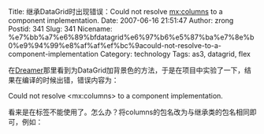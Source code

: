 Title: 继承DataGrid时出现错误：Could not resolve <mx:columns> to a component implementation.
Date: 2007-06-16 21:51:47
Author: zrong
Postid: 341
Slug: 341
Nicename: %e7%bb%a7%e6%89%bfdatagrid%e6%97%b6%e5%87%ba%e7%8e%b0%e9%94%99%e8%af%af%ef%bc%9acould-not-resolve-to-a-component-implementation
Category: technology
Tags: as3, datagrid, flex

在[Dreamer](http://www.zhuoqun.net/article.asp?id=405)那里看到为DataGrid加背景色的方法，于是在项目中实验了一下，结果在编译的时候出错，错误内容为：

Could not resolve \<mx:columns\> to a component implementation.

看来是在<columns>标签不能使用了。怎么办？将columns的包名改为与继承类的包名相同即可，例如：

``` {lang="xml"}
    
            
            
        
    
```
